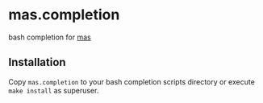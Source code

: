 # mas.completion

bash completion for [mas](https://github.com/mas-cli/mas)

## Installation

Copy ```mas.completion``` to your bash completion scripts directory or execute ```make install``` as superuser.
